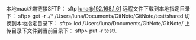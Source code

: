 本地mac终端链接SFTP：
sftp luna@192.168.1.61
远程文件下载到本地指定目录下：
sftp> get -r ./* /Users/luna/Documents/GitNote/GitNote/test/shared
切换到本地指定目录下：
sftp> lcd /Users/luna/Documents/GitNote/GitNote/
上传目录下文件到当前目录下：
sftp> put -r test/.